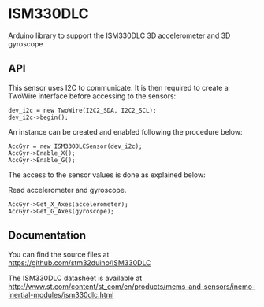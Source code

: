 # ISM330DLC
Arduino library to support the ISM330DLC 3D accelerometer and 3D gyroscope

## API

This sensor uses I2C to communicate. It is then required to create a TwoWire interface before accessing to the sensors:  

    dev_i2c = new TwoWire(I2C2_SDA, I2C2_SCL);  
    dev_i2c->begin();  

An instance can be created and enabled following the procedure below:  

    AccGyr = new ISM330DLCSensor(dev_i2c);  
    AccGyr->Enable_X();  
    AccGyr->Enable_G();  

The access to the sensor values is done as explained below:  

  Read accelerometer and gyroscope.

    AccGyr->Get_X_Axes(accelerometer);  
    AccGyr->Get_G_Axes(gyroscope);  

## Documentation

You can find the source files at  
https://github.com/stm32duino/ISM330DLC

The ISM330DLC datasheet is available at  
http://www.st.com/content/st_com/en/products/mems-and-sensors/inemo-inertial-modules/ism330dlc.html

